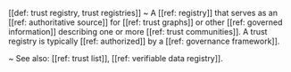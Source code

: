 [[def: trust registry, trust registries]]
~ A [[ref: registry]] that serves as an [[ref: authoritative source]] for [[ref: trust graphs]] or other [[ref: governed information]] describing one or more [[ref: trust communities]]. A trust registry is typically [[ref: authorized]] by a [[ref: governance framework]].

~ See also: [[ref: trust list]], [[ref: verifiable data registry]].


